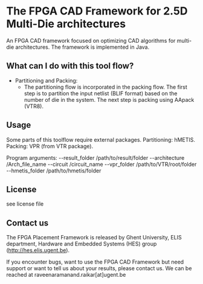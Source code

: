 The FPGA CAD Framework for 2.5D Multi-Die architectures
==============================

An FPGA CAD framework focused on optimizing CAD algorithms for multi-die architectures.
The framework is implemented in Java.


What can I do with this tool flow?
---------------

<ul>

<li>
Partitioning and Packing:
<ul>
  <li>The partitioning flow is incorporated in the packing flow. The first step is to partition the input netlist (BLIF format) based on the number of die in the system. The next step is packing using AApack (VTR8).</li>
</ul>
</li>


</ul>

Usage
---------------

Some parts of this toolflow require external packages. 
Partitioning: hMETIS.
Packing: VPR (from VTR package).

Program arguments:
--result_folder /path/to/result/folder
--architecture  /Arch_file_name
--circuit /circuit_name
--vpr_folder /path/to/VTR/root/folder
--hmetis_folder /path/to/hmetis/folder

License
---------------
see license file

Contact us
---------------
The FPGA Placement Framework is released by Ghent University, ELIS department, Hardware and Embedded Systems (HES) group (http://hes.elis.ugent.be).

If you encounter bugs, want to use the FPGA CAD Framework but need support or want to tell us about your results, please contact us. We can be reached at raveenaramanand.raikar[at]ugent.be

